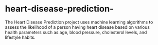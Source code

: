 # heart-disease-prediction-
The Heart Disease Prediction project uses machine learning algorithms to assess the likelihood of a person having heart disease based on various health parameters such as age, blood pressure, cholesterol levels, and lifestyle habits.
